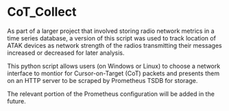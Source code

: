 # CoT_Collect

As part of a larger project that involved storing radio network metrics in a time series database, a version of this script was used to track location of ATAK devices as network strength of the radios transmitting their messages increased or decreased for later analysis.

This python script allows users (on Windows or Linux) to choose a network interface to montior for Cursor-on-Target (CoT) packets and presents them on an HTTP server to be scraped by Prometheus TSDB for storage.

The relevant portion of the Prometheus configuration will be added in the future.


